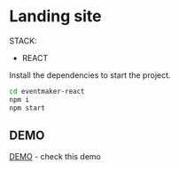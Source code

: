 # Landing site


STACK:

- REACT


Install the dependencies to start the project.
 ```sh
cd eventmaker-react
npm i
npm start
```

## DEMO 


[DEMO] - check this demo



   [DEMO]: <https://elki-kg.vercel.app/>
   
